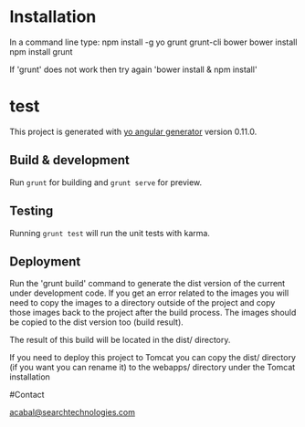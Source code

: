 # Installation

In a command line type:
  npm install -g yo grunt grunt-cli bower
  bower install
  npm install
  grunt

If 'grunt' does not work then try again 'bower install & npm install'


# test

This project is generated with [yo angular generator](https://github.com/yeoman/generator-angular)
version 0.11.0.

## Build & development

Run `grunt` for building and `grunt serve` for preview.

## Testing

Running `grunt test` will run the unit tests with karma.


## Deployment

Run the 'grunt build' command to generate the dist version of the current under development code.
If you get an error related to the images you will need to copy the images to a directory outside of
the project and copy those images back to the project after the build process. The images should be
copied to the dist version too (build result).

The result of this build will be located in the dist/ directory.

If you need to deploy this project to Tomcat you can copy the dist/ directory (if you want you can rename it) to the webapps/ directory under the Tomcat installation


#Contact

acabal@searchtechnologies.com
